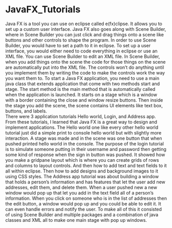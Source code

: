 # JavaFX_Tutorials
Java FX is a tool you can use on eclipse called e(fx)clipse. It allows you to set up a custom user interface. Java FX also goes along with Scene Builder, where in Scene Builder you can just click and drag things onto a scene like buttons and other controls to shape the program. In order to use Scene Builder, you would have to set a path to it in eclipse. To set up a user interface, you would either need to code everything in eclipse or use an XML file. You can use Scene Builder to edit an XML file. In Scene Builder, when you add things onto the scene the code for those things on the scene are automatically put into the XML file. The controls won’t do anything until you implement them by writing the code to make the controls work the way you want them to.
To start a Java FX application, you need to use a main java class that extends application that come with two methods start and stage. The start method is the main method that is automatically called when the application is launched. It starts on a stage which is a window with a border containing the close and window resize buttons. Then inside the stage you add the scene, the scene contains UI elements like text box, buttons, and labels.  
There were 3 application tutorials Hello world, Login, and Address app. From these tutorials, I learned that Java FX is a great way to design and implement applications. The Hello world one like every other hello world tutorial just did a simple print to console hello world but with slightly more interaction. A stage was made and in the scene was one button that when pushed printed hello world in the console.
The purpose of the login tutorial is to simulate someone putting in their username and password then getting some kind of response when the sign in button was pushed. It showed how you make a gridpane layout which is where you can create grids of rows and columns to layout controls. And then how to add text and text fields to it all within eclipse. Then how to add designs and background images to it using CSS styles. 
The Address app tutorial was about building a window that holds a person’s information and has features that let the user add new addresses, edit them, and delete them. When a user pushed new a new window would pop up that let you add in the text field all of a person’s information. When you click on someone who is in the list of addresses then the edit button, a window would pop up and you could be able to edit it. It can even handle errors and notify the user.  To make all of this it consisted of using Scene Builder and multiple packages and a combination of java classes and XML all to make one main stage with pop up windows. 

